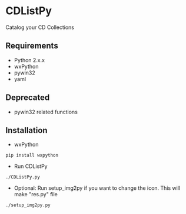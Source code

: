 # CDListPy
Catalog your CD Collections

## Requirements
- Python 2.x.x
- wxPython
- pywin32
- yaml

## Deprecated
- pywin32 related functions

## Installation
- wxPython
```
pip install wxpython
```

- Run CDListPy
```
./CDListPy.py
```

- Optional: Run setup_img2py if you want to change the icon. This will make "res.py" file
```
./setup_img2py.py
```
